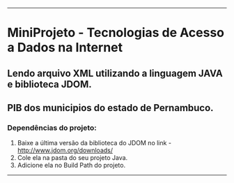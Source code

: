 ---------------------------------------------------------------------------------------
# MiniProjeto - Tecnologias de Acesso a Dados na Internet
## Lendo arquivo XML utilizando a linguagem JAVA e biblioteca JDOM.
## PIB dos municipios do estado de Pernambuco.

### Dependências do projeto:
1. Baixe a última versão da biblioteca do JDOM no link - http://www.jdom.org/downloads/
2. Cole ela na pasta do seu projeto Java.
3. Adicione ela no Build Path do projeto.
---------------------------------------------------------------------------------------

